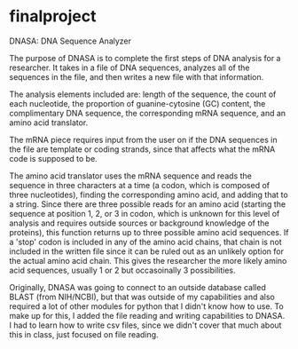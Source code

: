 # finalproject
DNASA: DNA Sequence Analyzer

The purpose of DNASA is to complete the first steps of DNA analysis for a researcher. 
It takes in a file of DNA sequences, analyzes all of the sequences in the file, and then writes a new file with that information.

The analysis elements included are: length of the sequence, the count of each nucleotide, the proportion of guanine-cytosine (GC) content, the complimentary DNA sequence, the corresponding mRNA sequence, and an amino acid translator. 

The mRNA piece requires input from the user on if the DNA sequences in the file are template or coding strands, since that affects what the mRNA code is supposed to be. 

The amino acid translator uses the mRNA sequence and reads the sequence in three characters at a time (a codon, which is composed of three nucleotides), finding the corresponding amino acid, and adding that to a string. 
Since there are three possible reads for an amino acid (starting the sequence at position 1, 2, or 3 in codon, which is unknown for this level of analysis and requires outside sources or background knowledge of the proteins), this function returns up to three possible amino acid sequences. 
If a 'stop' codon is included in any of the amino acid chains, that chain is not included in the written file since it can be ruled out as an unlikely option for the actual amino acid chain. 
This gives the researcher the more likely amino acid sequences, usually 1 or 2 but occasoinally 3 possibilities. 

Originally, DNASA was going to connect to an outside database called BLAST (from NIH/NCBI), but that was outside of my capabilities and also required a lot of other modules for python that I didn't know how to use. 
To make up for this, I added the file reading and writing capabilities to DNASA. I had to learn how to write csv files, since we didn't cover that much about this in class, just focused on file reading.
